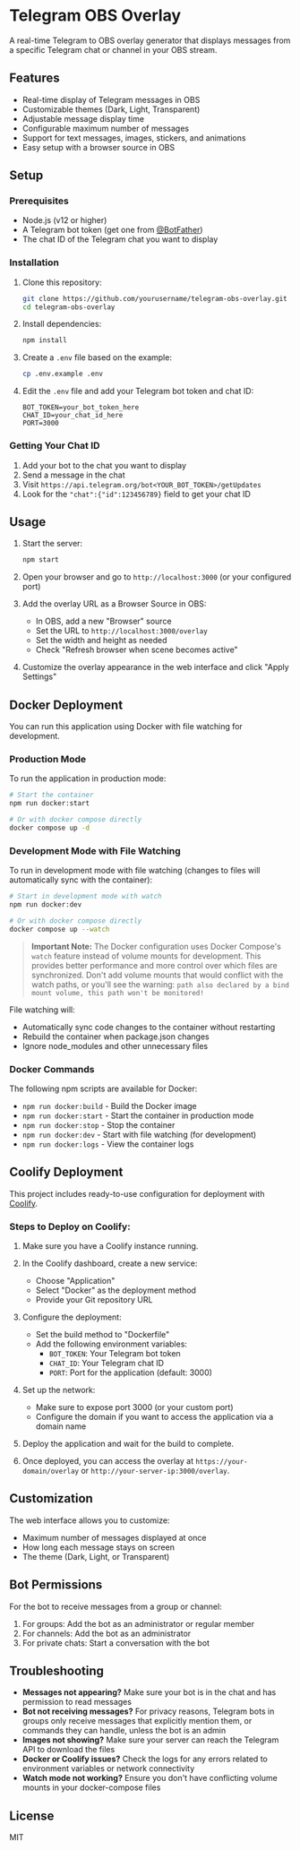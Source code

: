 # Telegram OBS Overlay

A real-time Telegram to OBS overlay generator that displays messages from a specific Telegram chat or channel in your OBS stream.

## Features

- Real-time display of Telegram messages in OBS
- Customizable themes (Dark, Light, Transparent)
- Adjustable message display time
- Configurable maximum number of messages
- Support for text messages, images, stickers, and animations
- Easy setup with a browser source in OBS

## Setup

### Prerequisites

- Node.js (v12 or higher)
- A Telegram bot token (get one from [@BotFather](https://t.me/botfather))
- The chat ID of the Telegram chat you want to display

### Installation

1. Clone this repository:

   ```bash
   git clone https://github.com/yourusername/telegram-obs-overlay.git
   cd telegram-obs-overlay
   ```

2. Install dependencies:

   ```bash
   npm install
   ```

3. Create a `.env` file based on the example:

   ```bash
   cp .env.example .env
   ```

4. Edit the `.env` file and add your Telegram bot token and chat ID:
   ```
   BOT_TOKEN=your_bot_token_here
   CHAT_ID=your_chat_id_here
   PORT=3000
   ```

### Getting Your Chat ID

1. Add your bot to the chat you want to display
2. Send a message in the chat
3. Visit `https://api.telegram.org/bot<YOUR_BOT_TOKEN>/getUpdates`
4. Look for the `"chat":{"id":123456789}` field to get your chat ID

## Usage

1. Start the server:

   ```bash
   npm start
   ```

2. Open your browser and go to `http://localhost:3000` (or your configured port)

3. Add the overlay URL as a Browser Source in OBS:

   - In OBS, add a new "Browser" source
   - Set the URL to `http://localhost:3000/overlay`
   - Set the width and height as needed
   - Check "Refresh browser when scene becomes active"

4. Customize the overlay appearance in the web interface and click "Apply Settings"

## Docker Deployment

You can run this application using Docker with file watching for development.

### Production Mode

To run the application in production mode:

```bash
# Start the container
npm run docker:start

# Or with docker compose directly
docker compose up -d
```

### Development Mode with File Watching

To run in development mode with file watching (changes to files will automatically sync with the container):

```bash
# Start in development mode with watch
npm run docker:dev

# Or with docker compose directly
docker compose up --watch
```

> **Important Note:** The Docker configuration uses Docker Compose's `watch` feature instead of volume mounts for development. This provides better performance and more control over which files are synchronized. Don't add volume mounts that would conflict with the watch paths, or you'll see the warning: `path also declared by a bind mount volume, this path won't be monitored!`

File watching will:

- Automatically sync code changes to the container without restarting
- Rebuild the container when package.json changes
- Ignore node_modules and other unnecessary files

### Docker Commands

The following npm scripts are available for Docker:

- `npm run docker:build` - Build the Docker image
- `npm run docker:start` - Start the container in production mode
- `npm run docker:stop` - Stop the container
- `npm run docker:dev` - Start with file watching (for development)
- `npm run docker:logs` - View the container logs

## Coolify Deployment

This project includes ready-to-use configuration for deployment with [Coolify](https://coolify.io/).

### Steps to Deploy on Coolify:

1. Make sure you have a Coolify instance running.

2. In the Coolify dashboard, create a new service:

   - Choose "Application"
   - Select "Docker" as the deployment method
   - Provide your Git repository URL

3. Configure the deployment:

   - Set the build method to "Dockerfile"
   - Add the following environment variables:
     - `BOT_TOKEN`: Your Telegram bot token
     - `CHAT_ID`: Your Telegram chat ID
     - `PORT`: Port for the application (default: 3000)

4. Set up the network:

   - Make sure to expose port 3000 (or your custom port)
   - Configure the domain if you want to access the application via a domain name

5. Deploy the application and wait for the build to complete.

6. Once deployed, you can access the overlay at `https://your-domain/overlay` or `http://your-server-ip:3000/overlay`.

## Customization

The web interface allows you to customize:

- Maximum number of messages displayed at once
- How long each message stays on screen
- The theme (Dark, Light, or Transparent)

## Bot Permissions

For the bot to receive messages from a group or channel:

1. For groups: Add the bot as an administrator or regular member
2. For channels: Add the bot as an administrator
3. For private chats: Start a conversation with the bot

## Troubleshooting

- **Messages not appearing?** Make sure your bot is in the chat and has permission to read messages
- **Bot not receiving messages?** For privacy reasons, Telegram bots in groups only receive messages that explicitly mention them, or commands they can handle, unless the bot is an admin
- **Images not showing?** Make sure your server can reach the Telegram API to download the files
- **Docker or Coolify issues?** Check the logs for any errors related to environment variables or network connectivity
- **Watch mode not working?** Ensure you don't have conflicting volume mounts in your docker-compose files

## License

MIT
